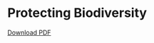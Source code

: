 # Protecting Biodiversity

[Download PDF](https://github.com/AntonelliLab/ProtectingBiodiversityLetter/raw/master/letter.pdf)
